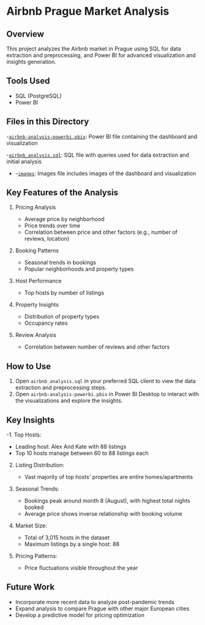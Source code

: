 # Airbnb Prague Market Analysis

## Overview
This project analyzes the Airbnb market in Prague using SQL for data extraction and preprocessing, and Power BI for advanced visualization and insights generation.

## Tools Used
- SQL (PostgreSQL)
- Power BI

## Files in this Directory
  -[`airbnb-analysis-powerbi.pbix`](./airbnb-analysis-powerbi.pbix): Power BI file containing the dashboard and visualization

  -[`airbnb_analysis.sql`](./airbnb_analysis.sql): SQL file with queries used for data extraction and initial analysis

  - -[`images`](./images): Images file includes images of the dashboard and visualization

## Key Features of the Analysis
1. Pricing Analysis
   - Average price by neighborhood
   - Price trends over time
   - Correlation between price and other factors (e.g., number of reviews, location)

2. Booking Patterns
   - Seasonal trends in bookings
   - Popular neighborhoods and property types

3. Host Performance
   - Top hosts by number of listings

4. Property Insights
   - Distribution of property types
   - Occupancy rates

5. Review Analysis
   - Correlation between number of reviews and other factors

## How to Use
1. Open `airbnb_analysis.sql` in your preferred SQL client to view the data extraction and preprocessing steps.
2. Open `airbnb-analysis-powerbi.pbix` in Power BI Desktop to interact with the visualizations and explore the insights.

## Key Insights
  -1. Top Hosts:
   - Leading host: Alex And Kate with 88 listings
   - Top 10 hosts manage between 60 to 88 listings each

2. Listing Distribution:
   - Vast majority of top hosts' properties are entire homes/apartments
  
3. Seasonal Trends:
   - Bookings peak around month 8 (August), with highest total nights booked
   - Average price shows inverse relationship with booking volume

4. Market Size:
   - Total of 3,015 hosts in the dataset
   - Maximum listings by a single host: 88

5. Pricing Patterns:
   - Price fluctuations visible throughout the year
  
## Future Work
- Incorporate more recent data to analyze post-pandemic trends
- Expand analysis to compare Prague with other major European cities
- Develop a predictive model for pricing optimization

